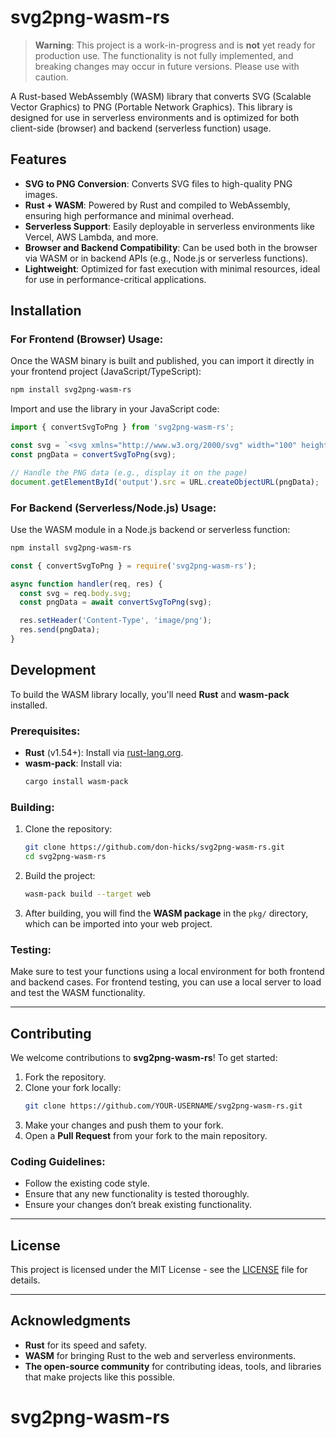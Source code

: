 
# **svg2png-wasm-rs**

> **Warning**: This project is a work-in-progress and is **not** yet ready for production use. The functionality is not fully implemented, and breaking changes may occur in future versions. Please use with caution.

A Rust-based WebAssembly (WASM) library that converts SVG (Scalable Vector Graphics) to PNG (Portable Network Graphics). This library is designed for use in serverless environments and is optimized for both client-side (browser) and backend (serverless function) usage. 

## **Features**

- **SVG to PNG Conversion**: Converts SVG files to high-quality PNG images.
- **Rust + WASM**: Powered by Rust and compiled to WebAssembly, ensuring high performance and minimal overhead.
- **Serverless Support**: Easily deployable in serverless environments like Vercel, AWS Lambda, and more.
- **Browser and Backend Compatibility**: Can be used both in the browser via WASM or in backend APIs (e.g., Node.js or serverless functions).
- **Lightweight**: Optimized for fast execution with minimal resources, ideal for use in performance-critical applications.

## **Installation**

### **For Frontend (Browser) Usage**:
Once the WASM binary is built and published, you can import it directly in your frontend project (JavaScript/TypeScript):

```bash
npm install svg2png-wasm-rs
```

Import and use the library in your JavaScript code:

```javascript
import { convertSvgToPng } from 'svg2png-wasm-rs';

const svg = `<svg xmlns="http://www.w3.org/2000/svg" width="100" height="100">...</svg>`;
const pngData = convertSvgToPng(svg);

// Handle the PNG data (e.g., display it on the page)
document.getElementById('output').src = URL.createObjectURL(pngData);
```

### **For Backend (Serverless/Node.js) Usage**:
Use the WASM module in a Node.js backend or serverless function:

```bash
npm install svg2png-wasm-rs
```

```javascript
const { convertSvgToPng } = require('svg2png-wasm-rs');

async function handler(req, res) {
  const svg = req.body.svg;
  const pngData = await convertSvgToPng(svg);

  res.setHeader('Content-Type', 'image/png');
  res.send(pngData);
}
```

## **Development**

To build the WASM library locally, you'll need **Rust** and **wasm-pack** installed.

### **Prerequisites**:

- **Rust** (v1.54+): Install via [rust-lang.org](https://www.rust-lang.org/).
- **wasm-pack**: Install via:
  ```bash
  cargo install wasm-pack
  ```

### **Building**:

1. Clone the repository:

   ```bash
   git clone https://github.com/don-hicks/svg2png-wasm-rs.git
   cd svg2png-wasm-rs
   ```

2. Build the project:

   ```bash
   wasm-pack build --target web
   ```

3. After building, you will find the **WASM package** in the `pkg/` directory, which can be imported into your web project.

### **Testing**:
Make sure to test your functions using a local environment for both frontend and backend cases. For frontend testing, you can use a local server to load and test the WASM functionality.

---

## **Contributing**

We welcome contributions to **svg2png-wasm-rs**! To get started:

1. Fork the repository.
2. Clone your fork locally:
   ```bash
   git clone https://github.com/YOUR-USERNAME/svg2png-wasm-rs.git
   ```
3. Make your changes and push them to your fork.
4. Open a **Pull Request** from your fork to the main repository.

### **Coding Guidelines**:
- Follow the existing code style.
- Ensure that any new functionality is tested thoroughly.
- Ensure your changes don’t break existing functionality.

---

## **License**

This project is licensed under the MIT License - see the [LICENSE](LICENSE) file for details.

---

## **Acknowledgments**

- **Rust** for its speed and safety.
- **WASM** for bringing Rust to the web and serverless environments.
- **The open-source community** for contributing ideas, tools, and libraries that make projects like this possible.
# svg2png-wasm-rs
